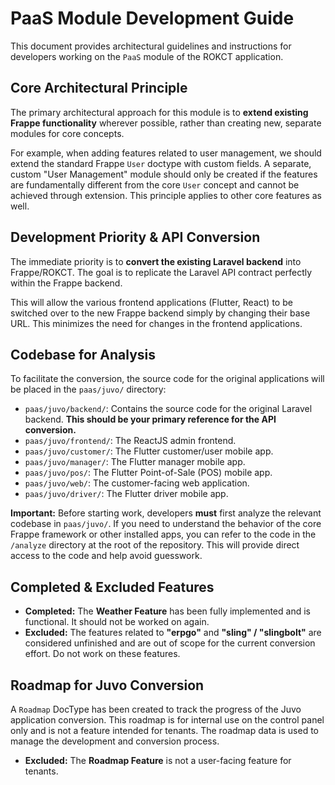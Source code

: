 # PaaS Module Development Guide

This document provides architectural guidelines and instructions for developers working on the `PaaS` module of the ROKCT application.

## Core Architectural Principle

The primary architectural approach for this module is to **extend existing Frappe functionality** wherever possible, rather than creating new, separate modules for core concepts.

For example, when adding features related to user management, we should extend the standard Frappe `User` doctype with custom fields. A separate, custom "User Management" module should only be created if the features are fundamentally different from the core `User` concept and cannot be achieved through extension. This principle applies to other core features as well.

## Development Priority & API Conversion

The immediate priority is to **convert the existing Laravel backend** into Frappe/ROKCT. The goal is to replicate the Laravel API contract perfectly within the Frappe backend.

This will allow the various frontend applications (Flutter, React) to be switched over to the new Frappe backend simply by changing their base URL. This minimizes the need for changes in the frontend applications.

## Codebase for Analysis

To facilitate the conversion, the source code for the original applications will be placed in the `paas/juvo/` directory:

*   `paas/juvo/backend/`: Contains the source code for the original Laravel backend. **This should be your primary reference for the API conversion.**
*   `paas/juvo/frontend/`: The ReactJS admin frontend.
*   `paas/juvo/customer/`: The Flutter customer/user mobile app.
*   `paas/juvo/manager/`: The Flutter manager mobile app.
*   `paas/juvo/pos/`: The Flutter Point-of-Sale (POS) mobile app.
*   `paas/juvo/web/`: The customer-facing web application.
*   `paas/juvo/driver/`: The Flutter driver mobile app.

**Important:** Before starting work, developers **must** first analyze the relevant codebase in `paas/juvo/`. If you need to understand the behavior of the core Frappe framework or other installed apps, you can refer to the code in the `/analyze` directory at the root of the repository. This will provide direct access to the code and help avoid guesswork.

## Completed & Excluded Features

*   **Completed:** The **Weather Feature** has been fully implemented and is functional. It should not be worked on again.
*   **Excluded:** The features related to **"erpgo"** and **"sling" / "slingbolt"** are considered unfinished and are out of scope for the current conversion effort. Do not work on these features.

## Roadmap for Juvo Conversion

A `Roadmap` DocType has been created to track the progress of the Juvo application conversion. This roadmap is for internal use on the control panel only and is not a feature intended for tenants. The roadmap data is used to manage the development and conversion process.

*   **Excluded:** The **Roadmap Feature** is not a user-facing feature for tenants.

